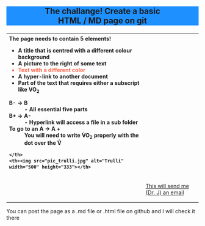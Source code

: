 


<h2><p align="center" style="background-color:DodgerBlue;">The challange! Create a basic </br> HTML / MD  page on git </br>
</p></h2>

<table style="width:100%">
  <tr align="left">
    <th>The page needs to contain  5 elements!
    <ul>
    	<li> A title that is centred with a different colour background</li>
       	<li> A picture to the right of some text</li>
        <li style="color:Tomato"> Text with a  different color</li>
        <li> A hyper-link to another document </li>
        <li> Part of the text that requires either a subscript like VO<sub>2</sub></li>
     </ul><dl>
  <dt>B- &#8594; B</dt>
  <dd>- All essential five parts </dd>
  <dt> B+ &#8594; A- </dt>
  <dd>- Hyperlink will access a file in a sub folder</dd>
  <dt>To go to an A &#8594; A + </dt>
  <dd>You will need to write V&#775;O<sub>2</sub> properly with the dot over the V&#775;</dd>
</dl>
       
        
    </th>
    <th><img src="pic_trulli.jpg" alt="Trulli" width="500" height="333"></th>
  </tr>
  <tr>
    <td></td>
    <td><p><a href="mailto:rjholash@ucalgary.ca"> This will send me (Dr. J) an email </a></p> </td>
  </tr>
</table>

<p>You can post the page as a .md file or .html file on github and I will check it there</p>

</body>
